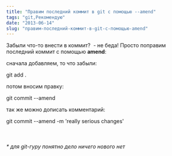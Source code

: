 ```yaml
---
title: "Правим последний коммит в git c помощью --amend"
tags: "git,Рекомендую"
date: "2013-06-14"
slug: "правим-последний-коммит-в-git-c-помощью-amend"
---
```


Забыли что-то внести в коммит?  - не беда! Просто поправим последний коммит с помощью **amend**:

сначала добавляем, то что забыли:

git add .

потом вносим правку:

git commit --amend

так же можно дописать комментарий:

git commit --amend -m 'really serious changes'

 

###### _\* для git-гуру понятно дело ничего нового нет_
